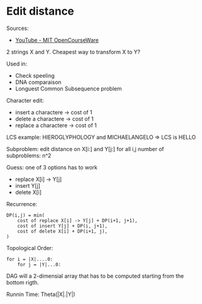 # Edit distance

Sources:
- [YouTube - MIT OpenCourseWare](https://youtu.be/ocZMDMZwhCY?t=1441)

2 strings X and Y. Cheapest way to transform X to Y?

Used in:
- Check speeling
- DNA comparaison
- Longuest Common Subsequence problem

Character edit:
- insert a charactere -> cost of 1
- delete a charactere -> cost of 1
- replace a charactere -> cost of 1

LCS example:
HIEROGLYPHOLOGY and MICHAELANGELO => LCS is HELLO

Subproblem: edit distance on X[i:] and Y[j:] for all i,j
number of subproblems: n^2

Guess: one of 3 options has to work
- replace X[i] -> Y[j]
- insert Y[j]
- delete X[i]

Recurrence:
```
DP(i,j) = min(
	cost of replace X[i] -> Y[j] + DP(i+1, j+1),
	cost of insert Y[j] + DP(i, j+1),
	cost of delete X[i] + DP(i+1, j),
)
```

Topological Order:
```
for i = |X|....0:
	for j = |Y|...0:
```

DAG will a 2-dimensial array that has to be computed starting from the bottom rigth.

Runnin Time: Theta(|X|.|Y|)
